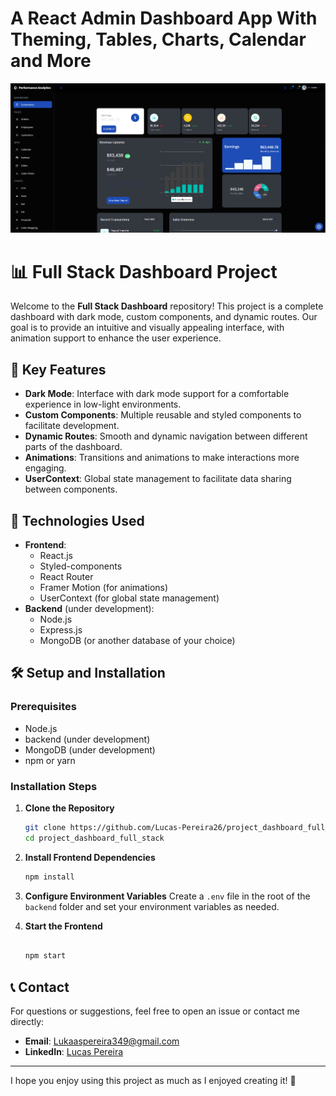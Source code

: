 
# A React Admin Dashboard App With Theming, Tables, Charts, Calendar and More
![Shoppy](image.png)

# 📊 Full Stack Dashboard Project

Welcome to the **Full Stack Dashboard** repository! This project is a complete dashboard with dark mode, custom components, and dynamic routes. Our goal is to provide an intuitive and visually appealing interface, with animation support to enhance the user experience.

## 🌟 Key Features

- **Dark Mode**: Interface with dark mode support for a comfortable experience in low-light environments.
- **Custom Components**: Multiple reusable and styled components to facilitate development.
- **Dynamic Routes**: Smooth and dynamic navigation between different parts of the dashboard.
- **Animations**: Transitions and animations to make interactions more engaging.
- **UserContext**: Global state management to facilitate data sharing between components.

## 🚀 Technologies Used

- **Frontend**:
  - React.js
  - Styled-components
  - React Router
  - Framer Motion (for animations)
  - UserContext (for global state management)
- **Backend** (under development):
  - Node.js
  - Express.js
  - MongoDB (or another database of your choice)


## 🛠️ Setup and Installation

### Prerequisites

- Node.js
- backend (under development)
- MongoDB (under development) 
- npm or yarn

### Installation Steps

1. **Clone the Repository**
   ```sh
   git clone https://github.com/Lucas-Pereira26/project_dashboard_full_stack.git
   cd project_dashboard_full_stack
   ```


3. **Install Frontend Dependencies**
   ```sh
   npm install
   ```

4. **Configure Environment Variables**
   Create a `.env` file in the root of the `backend` folder and set your environment variables as needed.


6. **Start the Frontend**
   ```sh

   npm start
   ```


## 📞 Contact

For questions or suggestions, feel free to open an issue or contact me directly:

- **Email**: Lukaaspereira349@gmail.com
- **LinkedIn**: [Lucas Pereira](https://www.linkedin.com/in/lucas-pereira-877a05252/)

---

I hope you enjoy using this project as much as I enjoyed creating it! 🚀

